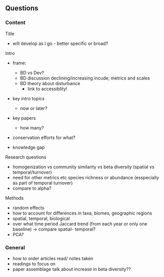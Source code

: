 ## Questions

### Content

Title
  - will develop as I go - better specific or broad?

Intro
- frame:
  - BD vs Dev?
  - BD discussion declining/increasing incude; metrics and scales
  - BD theory about disturbance
    - link to accessiblity!
    
- key intro topics
  - now or later?
  
- key papers
  - how many?
  
- conservation efforts for what?
- knowledge gap

Research questions
- homogenization vs community similarity vs beta diversity (spatial vs temporal/turnover)
- need for other metrics etc species richness or abundance (esspecially as part of temporal turnover)
- compare to alpha?


Methods
- random effects
- how to account for differences in taxa, biomes, geographic regions
- spatial, temporal, biological
- over what time period Jaccard trend (from each year or only one baseline) -> compare spatial- temporal?
- PCA?


### General
- how to order articles read/ notes taken
- readings to focus on
- paper assemblage talk about increase in beta diversity??

